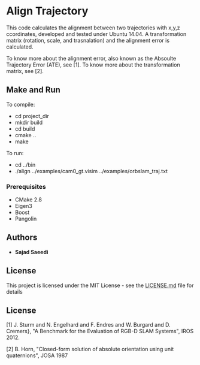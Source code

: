 # Align Trajectory

This code calculates the alignment between two trajectories with x,y,z ccordinates, developed and tested under Ubuntu 14.04. A transformation matrix (rotation, scale, and trasnalation) and the alignment error is calculated.

To know more about the alignment error, also known as the Absoulte Trajectory Error (ATE), see [1]. To know more about the transformation matrix, see [2].

## Make and Run
To compile:

* cd project_dir
* mkdir build
* cd build
* cmake ..
* make

To run:

* cd ../bin
* ./align ../examples/cam0_gt.visim  ../examples/orbslam_traj.txt 

### Prerequisites
* CMake 2.8
* Eigen3
* Boost
* Pangolin

## Authors

* **Sajad Saeedi** 

## License

This project is licensed under the MIT License - see the [LICENSE.md](LICENSE.md) file for details

## License
[1] J. Sturm and N. Engelhard and F. Endres and W. Burgard and D. Cremers}, "A Benchmark for the Evaluation of RGB-D SLAM Systems", IROS 2012.

[2] B. Horn, "Closed-form solution of absolute orientation using unit quaternions", JOSA 1987
